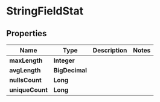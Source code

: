 

# StringFieldStat

## Properties

Name | Type | Description | Notes
------------ | ------------- | ------------- | -------------
**maxLength** | **Integer** |  | 
**avgLength** | **BigDecimal** |  | 
**nullsCount** | **Long** |  | 
**uniqueCount** | **Long** |  | 



